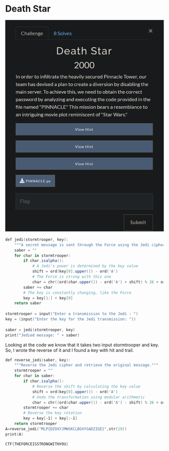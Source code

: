 # Death Star

![Untitled](Death%20Star%2055a034e45e334af7a1073a758cb28876/Untitled.png)

```powershell
def jedi(stormtrooper, key):
    """A secret message is sent through the Force using the Jedi cipher."""
    saber = ""
    for char in stormtrooper:
        if char.isalpha():
            # A Jedi's power is determined by the key value
            shift = ord(key[0].upper()) - ord('A')
            # The Force is strong with this one
            char = chr((ord(char.upper()) - ord('A') + shift) % 26 + ord('A'))
        saber += char
        # The key is constantly changing, like the Force
        key = key[1:] + key[0]
    return saber

stormtrooper = input("Enter a transmission to the Jedi : ")
key = (input("Enter the key for the Jedi transmission: "))

saber = jedi(stormtrooper, key)
print("Jedied message: " + saber)
```

Looking at the code we know that it takes two input stormtrooper and key. So, I wrote the reverse of it and I found a key with hit and trail.

```powershell
def reverse_jedi(saber, key):
    """Reverse the Jedi cipher and retrieve the original message."""
    stormtrooper = ""
    for char in saber:
        if char.isalpha():
            # Reverse the shift by calculating the key value
            shift = ord(key[0].upper()) - ord('A')
            # Undo the transformation using modular arithmetic
            char = chr((ord(char.upper()) - ord('A') - shift) % 26 + ord('A'))
        stormtrooper += char
        # Reverse the key rotation
        key = key[-1] + key[:-1]
    return stormtrooper
A=reverse_jedi("MLP{DZOXYJMWSKCLBGXYGADZIGE}",str(19))
print(A)
```

```powershell
CTF{THEFORCEISSTRONGWITHYOU}
```